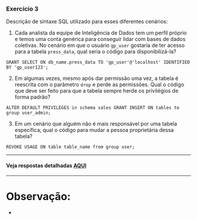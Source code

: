 ### Exercício 3

Descrição de sintaxe SQL utilizado para esses diferentes cenários:

1. Cada analista da equipe de Inteligência de Dados tem um perfil próprio e temos uma conta genérica para conseguir lidar com bases de dados coletivas. No cenário em que o usuário `gp_user` gostaria de ter acesso para a tabela `press_data`, qual seria o código para disponibilizá-la?

`GRANT SELECT ON db_name.press_data TO 'gp_user'@'localhost' IDENTIFIED BY 'gp_user123';`

2. Em algumas vezes, mesmo após dar permissão uma vez, a tabela é reescrita com o parâmetro `drop` e perde as permissões. Qual o código que deve ser feito para que a tabela sempre herde os privilégios de forma padrão?

`ALTER DEFAULT PRIVILEGES in schema sales GRANT INSERT ON tables to group user_admin;`

3. Em um cenário que alguém não é mais responsável por uma tabela específica, qual o código para mudar a pessoa proprietária dessa tabela?

`REVOKE USAGE ON table table_name from group user;`

________________
#### Veja respostas detalhadas **[AQUI](https://github.com/renatogcruz/atv_greenpeace/blob/main/atv_3/atv_3.ipynb)**


_______________
# Observação:

-
